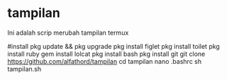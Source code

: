 # tampilan

Ini adalah scrip merubah tampilan termux

#install
pkg update && pkg upgrade
pkg install figlet
pkg install toilet
pkg install ruby
gem install lolcat
pkg install bash
pkg install git
git clone https://github.com/alfathord/tampilan
cd tampilan
nano .bashrc
sh tampilan.sh
